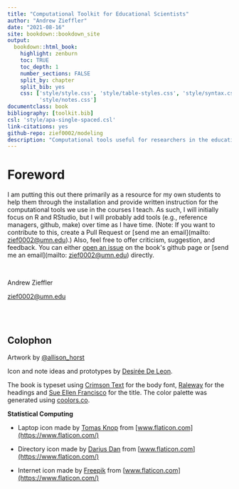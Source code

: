 ```yaml
--- 
title: "Computational Toolkit for Educational Scientists"
author: "Andrew Zieffler"
date: "2021-08-16"
site: bookdown::bookdown_site
output: 
  bookdown::html_book:
    highlight: zenburn
    toc: TRUE
    toc_depth: 1
    number_sections: FALSE
    split_by: chapter
    split_bib: yes
    css: ['style/style.css', 'style/table-styles.css', 'style/syntax.css', 'style/navbar.css', 
          'style/notes.css']
documentclass: book
bibliography: [toolkit.bib]
csl: 'style/apa-single-spaced.csl'
link-citations: yes
github-repo: zief0002/modeling
description: "Computational tools useful for researchers in the education sciences."
---
```




              
              



# Foreword

I am putting this out there primarily as a resource for my own students to help them through the installation and provide written instruction for the computational tools we use in the courses I teach. As such, I will initially focus on R and RStudio, but I will probably add tools (e.g., reference managers, github, make) over time as I have time. (Note: If you want to contribute to this, create a Pull Request or [send me an email](mailto: zief0002@umn.edu).) Also, feel free to offer criticism, suggestion, and feedback. You can either [open an issue](https://github.com/zief0002/modeling/issues) on the book's github page or [send me an email](mailto: zief0002@umn.edu) directly.

<br />

Andrew Zieffler

zief0002@umn.edu


<br /> <br />


## Colophon

Artwork by [&commat;allison_horst](https://twitter.com/allison_horst)

Icon and note ideas and prototypes by [Desirée De Leon](http://desiree.rbind.io/).

The book is typeset using [Crimson Text](https://fonts.google.com/specimen/Crimson+Text) for the body font, [Raleway](https://fonts.google.com/specimen/Raleway) for the headings and [Sue Ellen Francisco](https://fonts.google.com/specimen/Sue+Ellen+Francisco) for the title. The color palette was generated using [coolors.co](https://coolors.co/).


**Statistical Computing**

- Laptop icon made by [Tomas Knop](https://www.flaticon.com/authors/tomas-knop) from [www.flaticon.com](https://www.flaticon.com/)
- Directory icon made by [Darius Dan](https://www.flaticon.com/authors/darius-dan) from [www.flaticon.com](https://www.flaticon.com/)

- Internet icon made by [Freepik](https://www.flaticon.com/authors/freepik) from [www.flaticon.com](https://www.flaticon.com/)

<!-- <br /><br /> -->

<!-- ## Acknowledgments -->

<!-- Many thanks to all the students in my courses who have been through previous iterations of this material. Your feedback has been invaluable, and you are the world's greatest copyeditors. In particular, I would like to thank the following students who have gone above and beyond in the feedback they have provided: Jonathan Brown, Amaniel Mrutu, Corrisa Rohloff, and Mireya Smith. -->

<br /><br />






